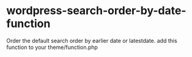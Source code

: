 # wordpress-search-order-by-date-function
Order the default search order by earlier date or latestdate. 
add this function to your theme/function.php
